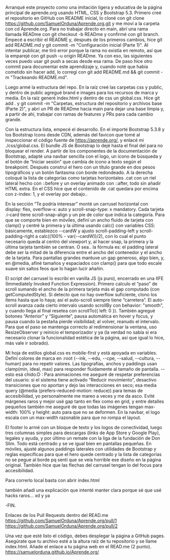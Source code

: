 Arranqué este proyecto como una imitación ligera y educativa de la página principal de aprende.org usando HTML, CSS y Bootstrap 5.3. Primero creé el repositorio en GitHub con README inicial, lo cloné con git clone https://github.com/SamuelOrduna/Aprende.org.git y me moví a la carpeta con cd Aprende.org. Para no trabajar directo en main, abrí una rama llamada READme con git checkout -b READme y confirmé con git branch. Empecé a escribir el README y, después de los primeros cambios, hice git add README.md y git commit -m "Configuración inicial (Parte 1)". Al intentar publicar, me tiró error porque la rama no existía en remoto, así que la emparejé con git push -u origin READme. Ya con eso, las siguientes veces puedo usar git push a secas desde esa rama. De paso hice otro commit para documentar este aprendizaje y, cuando noté que había cometido sin hacer add, lo corregí con git add README.md && git commit -m "Trackeando README.md".

Luego armé la estructura del repo. En la raíz creé las carpetas css y public, y dentro de public agregué brand e images para los recursos de marca y media. En la raíz generé index.html y dentro de css un global.css. Hice git add . y git commit -m "Carpetas, estructura del repositorio y archivos base (Parte 2)", y abrí un PR de READme hacia main para dejar una base limpia y, a partir de ahí, trabajar con ramas de features y PRs para cada cambio grande.

Con la estructura lista, empecé el desarrollo. En el <head> importé Bootstrap 5.3.8 y los Bootstrap Icons desde CDN, además del favicon que tomé al inspeccionar el código fuente de https://aprende.org/, y enlacé mi ./css/global.css. El bundle JS de Bootstrap lo dejé hasta el final del <body> para no bloquear el render. A partir de los componentes de la documentación de Bootstrap, adapté una navbar sencilla con el logo, un ícono de búsqueda y el botón de “Iniciar sesión” que cambia de ícono a texto según el breakpoint. Después construí el hero con un título grande en dos pesos tipográficos y un botón fantasma con borde redondeado. A la derecha coloqué la lista de categorías como tarjetas horizontales .cat con un riel lateral hecho con ::before y un overlay animado con ::after, todo sin añadir HTML extra. En el CSS hice que el contenido de .cat quedara por encima con z-index: 1, y el overlay por debajo..

En la sección “Te podría interesar” monté un carrusel horizontal con display: flex, overflow-x: auto y scroll-snap-type: x mandatory. Cada tarjeta .i-card tiene scroll-snap-align y un pie de color que indica la categoría. Para que se comporte bien en móviles, definí un ancho fluido de tarjeta con clamp() y centré la primera y la última usando calc() con variables CSS: básicamente, establezco --cardW y ajusto scroll-padding-left y scroll-padding-right a calc((100% - var(--cardW))/2), con lo cual el punto necesario queda al centro del viewport y, al hacer snap, la primera y la última tarjeta también se centran. O sea.. la fórmula es: el padding lateral debe ser la mitad de la diferencia entre el ancho del contenedor y el ancho de la tarjeta. Para pantallas grandes mantuve un gap generoso, algo bien, y, en @media, afiné tamaños y espaciados con clamp() para que todo escale suave sin saltos feos que lo hagan lucir añañin.

El script del carrusel lo escribí en vanilla JS (js puro), encerrado en una IIFE (Immediately Invoked Function Expression). Primero calculo el “paso” de scroll sumando el ancho de la primera tarjeta más el gap computado (con getComputedStyle). Si detecto que no hay overflow suficiente, clono los ítems hasta que lo haya; así el auto-scroll siempre tiene “carretera”. El auto-scroll avanza cada cierto intervalo usando scrollBy con behavior: "smooth", y cuando llega al final resetea con scrollTo({ left: 0 }). También agregué botones “Anterior” y “Siguiente”, pausa automática en hover y focus, y pausa cuando la pestaña pierde visibilidad; al volver, reanudo el intervalo. Para que el paso se mantenga correcto al redimensionar la ventana, uso ResizeObserver y reinicio el temporizador y ya (la verdad no sabía si era necesario clonar la funcionalidad estética de la página, así que igual lo hice, más vale ir sobrado).

Mi hoja de estilos global.css es mobile-first y está apoyada en variables. Definí colores de marca en :root (--ink, --edu, --cpe, --salud, --cultura, --human) para no repetir valores. Las tipografías, anchos y paddings usan clamp(min, ideal, max) para responder fluidamente al tamaño de pantalla. 
--esto esá chido:D :
Para animaciones me aseguré de respetar preferencias del usuario: si el sistema tiene activado “Reducir movimiento”, desactivo transiciones que no aportan y dejo las interacciones en seco; esa media query (@media (prefers-reduced-motion: reduce)) para temas de accesibilidad, yo personalmente me mareo a veces y me da asco. Evité márgenes raros y mejor usé gap tanto en flex como en grid, y entre detalles pequeños también me aseguré de que todas las imágenes tengan max-width: 100% y height: auto para que no se deformen. En la navbar, el logo escala con un max-width razonable para que no rompa el layout.

El footer lo armé con un bloque de texto y los logos de conectividad, luego tres columnas simples para descargas (links de App Store y Google Play), legales y ayuda, y por último un remate con la liga de la fundación de Don Slim. Todo está centrado y se ve igual bien en pantallas pequeñas. En móviles, ajusté algunos paddings laterales con utilidades de Bootstrap y reglas específicas para que el hero quede centrado y la lista de categorías no se pegue al borde pq sentí que se veía horrible ese diseño en la página original. También hice que las flechas del carrusel tengan lo del
focus para accesibilidad.

Para correrlo local basta con abrir index.html

también añadí una explicación que intenté manter clara porque sé que usé hacks raros... xd 
y ya


-FIN.



Enlaces de los Pull Requests dentro del READ.me
https://github.com/SamuelOrduna/Aprende.org/pull/1
https://github.com/SamuelOrduna/Aprende.org/pull/2


Una vez que esté listo el código, debes desplegar la página a GitHub pages. Asegúrate que tu archivo esté a la altura raíz de tu repositorio y se llame index.html. Añade el enlace a tu página web en el READ.me (2 punto).
https://samuelorduna.github.io/Aprende.org/
